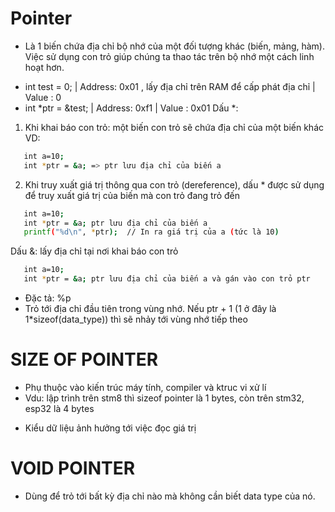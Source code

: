 # Pointer

- Là 1 biến chứa địa chỉ bộ nhớ của một đối tượng khác (biến, mảng, hàm). Việc sử dụng con trỏ giúp chúng ta thao tác trên bộ nhớ một cách linh hoạt hơn.
+ int test = 0;  | Address: 0x01 , lấy địa chỉ trên RAM để cấp phát địa chỉ
                 | Value  : 0
+ int *ptr = &test;  | Address: 0xf1
                     | Value  : 0x01
Dấu *: 
1. Khi khai báo con trỏ: một biến con trỏ sẽ chứa địa chỉ của một biến khác
VD: 
```bash
   int a=10;
   int *ptr = &a; => ptr lưu địa chỉ của biến a
```
2. Khi truy xuất giá trị thông qua con trỏ (dereference), dấu * được sử dụng để truy xuất giá trị của biến mà con trỏ đang trỏ đến
```bash
   int a=10;
   int *ptr = &a; ptr lưu địa chỉ của biến a
   printf("%d\n", *ptr);  // In ra giá trị của a (tức là 10)
```

Dấu &: lấy địa chỉ tại nơi khai báo con trỏ
```bash
   int a=10;
   int *ptr = &a; ptr lưu địa chỉ của biến a và gán vào con trỏ ptr
```

- Đặc tả: %p
- Trỏ tới địa chỉ đầu tiên trong vùng nhớ. Nếu ptr + 1 (1 ở đây là 1*sizeof(data_type)) thì sẽ nhảy tới vùng nhớ tiếp theo

# SIZE OF POINTER
- Phụ thuộc vào kiến trúc máy tính, compiler và ktruc vi xử lí
- Vdu: lập trình trên stm8 thì sizeof pointer là 1 bytes, còn trên stm32, esp32 là 4 bytes
* Kiểu dữ liệu ảnh hưởng tới việc đọc giá trị 

# VOID POINTER
- Dùng để trỏ tới bất kỳ địa chỉ nào mà không cần biết data type của nó.